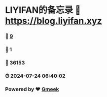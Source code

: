 # LIYIFAN的备忘录 :link: https://blog.liyifan.xyz 
### :page_facing_up: [9](https://blog.liyifan.xyz/tag.html) 
### :speech_balloon: 1 
### :hibiscus: 36153 
### :alarm_clock: 2024-07-24 06:40:02 
### Powered by :heart: [Gmeek](https://github.com/Meekdai/Gmeek)
